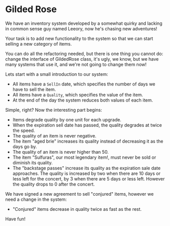 # Gilded Rose

We have an inventory system developed by a somewhat quirky and lacking in common sense guy named Leeory, now he's chasing new adventures!

Your task is to add new functionality to the system so that we can start selling a new category of items.

You can do all the refactoring needed, but there is one thing you cannot do:
change the interface of GildedRose class, it's ugly, we know, but we have many systems that use it, and we're not going to change them now!

Lets start with a small introduction to our system:

- All items have a `SellIn` date, which specifies the number of days we have to sell the item.
- All items have a `Quality`, which specifies the value of the item.
- At the end of the day the system reduces both values of each item.

Simple, right? Now the interesting part begins:

- Items degrade quality by one unit for each upgrade.
- When the expiration sell date has passed, the quality degrades at twice the speed.
- The quality of an item is never negative.
- The item "aged brie" increases its quality instead of decreasing it as the days go by.
- The quality of an item is never higher than 50.
- The item "Sulfuras", our most legendary item!, must never be sold or diminish its quality.
- The "backstage passes" increase its quality as the expiration sale date approaches. The quality is increased by two when there are 10 days or less left for the concert, by 3 when there are 5 days or less left. However the quality drops to 0 after the concert.

We have signed a new agreement to sell "conjured" items, however we need a change in the system:

- "Conjured" items decrease in quality twice as fast as the rest.

Have fun!
